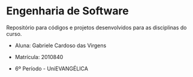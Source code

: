 # Engenharia de Software

Repositório para códigos e projetos desenvolvidos para as disciplinas do curso.

* Aluna: Gabriele Cardoso das Virgens

* Matrícula: 2010840

* 6º Período - UniEVANGÉLICA
